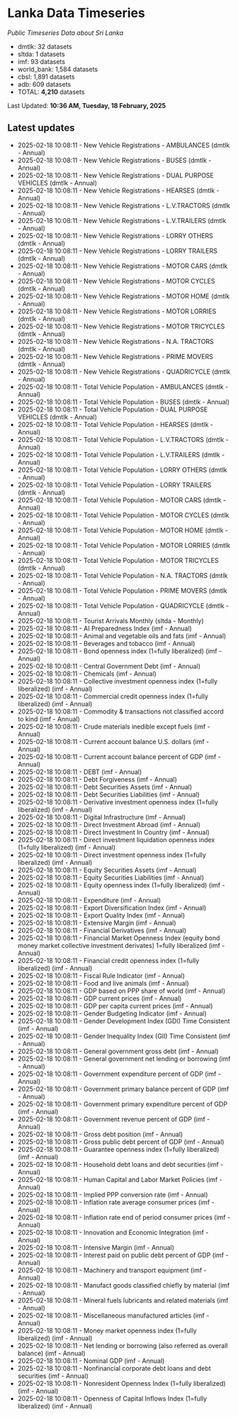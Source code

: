 # Lanka Data Timeseries
*Public Timeseries Data about Sri Lanka*

* dmtlk: 32 datasets
* sltda: 1 datasets
* imf: 93 datasets
* world_bank: 1,584 datasets
* cbsl: 1,891 datasets
* adb: 609 datasets
* TOTAL: **4,210** datasets

Last Updated: **10:36 AM, Tuesday, 18 February, 2025**

## Latest updates

* 2025-02-18 10:08:11 - New Vehicle Registrations - AMBULANCES (dmtlk - Annual)
* 2025-02-18 10:08:11 - New Vehicle Registrations - BUSES (dmtlk - Annual)
* 2025-02-18 10:08:11 - New Vehicle Registrations - DUAL PURPOSE VEHICLES (dmtlk - Annual)
* 2025-02-18 10:08:11 - New Vehicle Registrations - HEARSES (dmtlk - Annual)
* 2025-02-18 10:08:11 - New Vehicle Registrations - L.V.TRACTORS (dmtlk - Annual)
* 2025-02-18 10:08:11 - New Vehicle Registrations - L.V.TRAILERS (dmtlk - Annual)
* 2025-02-18 10:08:11 - New Vehicle Registrations - LORRY OTHERS (dmtlk - Annual)
* 2025-02-18 10:08:11 - New Vehicle Registrations - LORRY TRAILERS (dmtlk - Annual)
* 2025-02-18 10:08:11 - New Vehicle Registrations - MOTOR CARS (dmtlk - Annual)
* 2025-02-18 10:08:11 - New Vehicle Registrations - MOTOR CYCLES (dmtlk - Annual)
* 2025-02-18 10:08:11 - New Vehicle Registrations - MOTOR HOME (dmtlk - Annual)
* 2025-02-18 10:08:11 - New Vehicle Registrations - MOTOR LORRIES (dmtlk - Annual)
* 2025-02-18 10:08:11 - New Vehicle Registrations - MOTOR TRICYCLES (dmtlk - Annual)
* 2025-02-18 10:08:11 - New Vehicle Registrations - N.A. TRACTORS (dmtlk - Annual)
* 2025-02-18 10:08:11 - New Vehicle Registrations - PRIME MOVERS (dmtlk - Annual)
* 2025-02-18 10:08:11 - New Vehicle Registrations - QUADRICYCLE (dmtlk - Annual)
* 2025-02-18 10:08:11 - Total Vehicle Population - AMBULANCES (dmtlk - Annual)
* 2025-02-18 10:08:11 - Total Vehicle Population - BUSES (dmtlk - Annual)
* 2025-02-18 10:08:11 - Total Vehicle Population - DUAL PURPOSE VEHICLES (dmtlk - Annual)
* 2025-02-18 10:08:11 - Total Vehicle Population - HEARSES (dmtlk - Annual)
* 2025-02-18 10:08:11 - Total Vehicle Population - L.V.TRACTORS (dmtlk - Annual)
* 2025-02-18 10:08:11 - Total Vehicle Population - L.V.TRAILERS (dmtlk - Annual)
* 2025-02-18 10:08:11 - Total Vehicle Population - LORRY OTHERS (dmtlk - Annual)
* 2025-02-18 10:08:11 - Total Vehicle Population - LORRY TRAILERS (dmtlk - Annual)
* 2025-02-18 10:08:11 - Total Vehicle Population - MOTOR CARS (dmtlk - Annual)
* 2025-02-18 10:08:11 - Total Vehicle Population - MOTOR CYCLES (dmtlk - Annual)
* 2025-02-18 10:08:11 - Total Vehicle Population - MOTOR HOME (dmtlk - Annual)
* 2025-02-18 10:08:11 - Total Vehicle Population - MOTOR LORRIES (dmtlk - Annual)
* 2025-02-18 10:08:11 - Total Vehicle Population - MOTOR TRICYCLES (dmtlk - Annual)
* 2025-02-18 10:08:11 - Total Vehicle Population - N.A. TRACTORS (dmtlk - Annual)
* 2025-02-18 10:08:11 - Total Vehicle Population - PRIME MOVERS (dmtlk - Annual)
* 2025-02-18 10:08:11 - Total Vehicle Population - QUADRICYCLE (dmtlk - Annual)
* 2025-02-18 10:08:11 - Tourist Arrivals Monthly (sltda - Monthly)
* 2025-02-18 10:08:11 - AI Preparedness Index (imf - Annual)
* 2025-02-18 10:08:11 - Animal and vegetable oils and fats (imf - Annual)
* 2025-02-18 10:08:11 - Beverages and tobacco (imf - Annual)
* 2025-02-18 10:08:11 - Bond openness index (1=fully liberalized) (imf - Annual)
* 2025-02-18 10:08:11 - Central Government Debt (imf - Annual)
* 2025-02-18 10:08:11 - Chemicals (imf - Annual)
* 2025-02-18 10:08:11 - Collective investment openness index (1=fully liberalized) (imf - Annual)
* 2025-02-18 10:08:11 - Commercial credit openness index (1=fully liberalized) (imf - Annual)
* 2025-02-18 10:08:11 - Commodity & transactions not classified accord to kind (imf - Annual)
* 2025-02-18 10:08:11 - Crude materials inedible except fuels (imf - Annual)
* 2025-02-18 10:08:11 - Current account balance U.S. dollars (imf - Annual)
* 2025-02-18 10:08:11 - Current account balance percent of GDP (imf - Annual)
* 2025-02-18 10:08:11 - DEBT (imf - Annual)
* 2025-02-18 10:08:11 - Debt Forgiveness (imf - Annual)
* 2025-02-18 10:08:11 - Debt Securities Assets (imf - Annual)
* 2025-02-18 10:08:11 - Debt Securities Liabilities (imf - Annual)
* 2025-02-18 10:08:11 - Derivative investment openness index (1=fully liberalized) (imf - Annual)
* 2025-02-18 10:08:11 - Digital Infrastructure (imf - Annual)
* 2025-02-18 10:08:11 - Direct Investment Abroad (imf - Annual)
* 2025-02-18 10:08:11 - Direct Investment In Country (imf - Annual)
* 2025-02-18 10:08:11 - Direct investment liquidation openness index (1=fully liberalized) (imf - Annual)
* 2025-02-18 10:08:11 - Direct investment openness index (1=fully liberalized) (imf - Annual)
* 2025-02-18 10:08:11 - Equity Securities Assets (imf - Annual)
* 2025-02-18 10:08:11 - Equity Securities Liabilities (imf - Annual)
* 2025-02-18 10:08:11 - Equity openness index (1=fully liberalized) (imf - Annual)
* 2025-02-18 10:08:11 - Expenditure (imf - Annual)
* 2025-02-18 10:08:11 - Export Diversification Index (imf - Annual)
* 2025-02-18 10:08:11 - Export Quality Index (imf - Annual)
* 2025-02-18 10:08:11 - Extensive Margin (imf - Annual)
* 2025-02-18 10:08:11 - Financial Derivatives (imf - Annual)
* 2025-02-18 10:08:11 - Financial Market Openness Index (equity bond money market collective investment derivates) 1=fully liberalized (imf - Annual)
* 2025-02-18 10:08:11 - Financial credit openness index (1=fully liberalized) (imf - Annual)
* 2025-02-18 10:08:11 - Fiscal Rule Indicator (imf - Annual)
* 2025-02-18 10:08:11 - Food and live animals (imf - Annual)
* 2025-02-18 10:08:11 - GDP based on PPP share of world (imf - Annual)
* 2025-02-18 10:08:11 - GDP current prices (imf - Annual)
* 2025-02-18 10:08:11 - GDP per capita current prices (imf - Annual)
* 2025-02-18 10:08:11 - Gender Budgeting Indicator (imf - Annual)
* 2025-02-18 10:08:11 - Gender Development Index (GDI) Time Consistent (imf - Annual)
* 2025-02-18 10:08:11 - Gender Inequality Index (GII) Time Consistent (imf - Annual)
* 2025-02-18 10:08:11 - General government gross debt (imf - Annual)
* 2025-02-18 10:08:11 - General government net lending or borrowing (imf - Annual)
* 2025-02-18 10:08:11 - Government expenditure percent of GDP (imf - Annual)
* 2025-02-18 10:08:11 - Government primary balance percent of GDP (imf - Annual)
* 2025-02-18 10:08:11 - Government primary expenditure percent of GDP (imf - Annual)
* 2025-02-18 10:08:11 - Government revenue percent of GDP (imf - Annual)
* 2025-02-18 10:08:11 - Gross debt position (imf - Annual)
* 2025-02-18 10:08:11 - Gross public debt percent of GDP (imf - Annual)
* 2025-02-18 10:08:11 - Guarantee openness index (1=fully liberalized) (imf - Annual)
* 2025-02-18 10:08:11 - Household debt loans and debt securities (imf - Annual)
* 2025-02-18 10:08:11 - Human Capital and Labor Market Policies (imf - Annual)
* 2025-02-18 10:08:11 - Implied PPP conversion rate (imf - Annual)
* 2025-02-18 10:08:11 - Inflation rate average consumer prices (imf - Annual)
* 2025-02-18 10:08:11 - Inflation rate end of period consumer prices (imf - Annual)
* 2025-02-18 10:08:11 - Innovation and Economic Integration (imf - Annual)
* 2025-02-18 10:08:11 - Intensive Margin (imf - Annual)
* 2025-02-18 10:08:11 - Interest paid on public debt percent of GDP (imf - Annual)
* 2025-02-18 10:08:11 - Machinery and transport equipment (imf - Annual)
* 2025-02-18 10:08:11 - Manufact goods classified chiefly by material (imf - Annual)
* 2025-02-18 10:08:11 - Mineral fuels lubricants and related materials (imf - Annual)
* 2025-02-18 10:08:11 - Miscellaneous manufactured articles (imf - Annual)
* 2025-02-18 10:08:11 - Money market openness index (1=fully liberalized) (imf - Annual)
* 2025-02-18 10:08:11 - Net lending or borrowing (also referred as overall balance) (imf - Annual)
* 2025-02-18 10:08:11 - Nominal GDP (imf - Annual)
* 2025-02-18 10:08:11 - Nonfinancial corporate debt loans and debt securities (imf - Annual)
* 2025-02-18 10:08:11 - Nonresident Openness Index (1=fully liberalized) (imf - Annual)
* 2025-02-18 10:08:11 - Openness of Capital Inflows Index (1=fully liberalized) (imf - Annual)